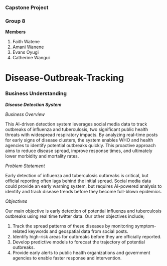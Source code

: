 ### Capstone Project
### Group 8

**Members**
1. Faith Watene
2. Amani Wanene
3. Evans Oyugi
4. Catherine Wangui
   
# Disease-Outbreak-Tracking

### Business Understanding

***Disease Detection System***

*Business Overview*

This AI-driven detection system leverages social media data to track outbreaks of influenza and tuberculosis, two significant public health threats with widespread respiratory impacts. By analyzing real-time posts for early signs of disease clusters, the system enables WHO and health agencies to identify potential outbreaks quickly. This proactive approach aims to reduce disease spread, improve response times, and ultimately lower morbidity and mortality rates.

*Problem Statement*

Early detection of influenza and tuberculosis outbreaks is critical, but official reporting often lags behind the initial spread. Social media data could provide an early warning system, but requires AI-powered analysis to identify and track disease trends before they become full-blown epidemics.

*Objectives*

Our main objective is early detection of potential influenza and tuberculosis outbreaks using real time twitter data. Our other objectives include;

1. Track the spread patterns of these diseases by monitoring symptom-related 
   keywords and geospatial data from social posts.  
2. Identify high-risk areas for outbreaks before they are officially reported.  
3. Develop predictive models to forecast the trajectory of potential outbreaks.  
4. Provide early alerts to public health organizations and government agencies to 
   enable faster response and intervention.











